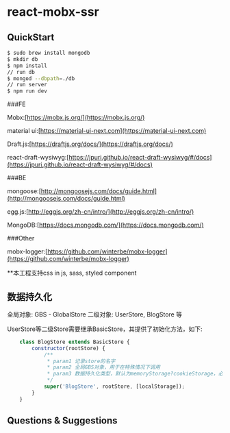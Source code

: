 # react-mobx-ssr

## QuickStart

```bash
$ sudo brew install mongodb
$ mkdir db
$ npm install
// run db
$ mongod --dbpath=./db
// run server
$ npm run dev
```

###FE

Mobx:[https://mobx.js.org/](https://mobx.js.org/)

material ui:[https://material-ui-next.com](https://material-ui-next.com)

Draft.js:[https://draftjs.org/docs/](https://draftjs.org/docs/)

react-draft-wysiwyg:[https://jpuri.github.io/react-draft-wysiwyg/#/docs](https://jpuri.github.io/react-draft-wysiwyg/#/docs)

###BE

mongoose:[http://mongoosejs.com/docs/guide.html](http://mongoosejs.com/docs/guide.html)

egg.js:[http://eggjs.org/zh-cn/intro/](http://eggjs.org/zh-cn/intro/)

MongoDB:[https://docs.mongodb.com/](https://docs.mongodb.com/)

###Other

mobx-logger:[https://github.com/winterbe/mobx-logger](https://github.com/winterbe/mobx-logger)

**本工程支持css in js, sass, styled component

## 数据持久化
全局对象: GBS - GlobalStore
二级对象: UserStore, BlogStore 等

UserStore等二级Store需要继承BasicStore，其提供了初始化方法，如下:
``` javaScript
    class BlogStore extends BasicStore {
        constructor(rootStore) {
            /**
             * param1 记录store的名字
             * param2 全局GBS对象，用于在特殊情况下调用
             * param3 数据持久化类型，默认为memoryStorage?cookieStorage，必须以数组的形式传入
             */
            super('BlogStore', rootStore, [localStorage]);
        }
    }
```


## Questions & Suggestions
